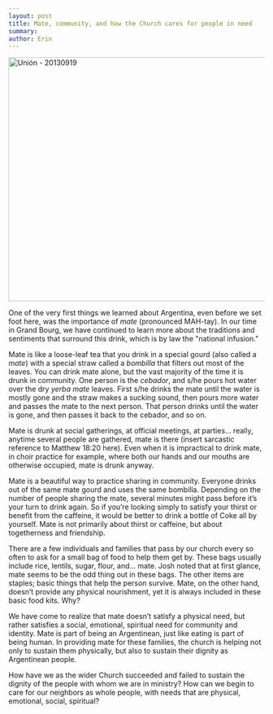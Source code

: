```yaml
---
layout: post
title: Mate, community, and how the Church cares for people in need
summary:
author: Erin
---
```


<a href="http://www.flickr.com/photos/jbranchaud/9878210346/" title="Unión -
20130919 by jbranchaud, on Flickr"><img
src="http://farm3.staticflickr.com/2886/9878210346_bfe14fbda1_z.jpg"
width="640" height="480" alt="Unión - 20130919"></a>

One of the very first things we learned about Argentina, even before we set
foot here, was the importance of *mate* (pronounced MAH-tay). In our time in
Grand Bourg, we have continued to learn more about the traditions and
sentiments that surround this drink, which is by law the "national
infusion."

Mate is like a loose-leaf tea that you drink in a special gourd (also called
a *mate*) with a special straw called a *bombilla* that filters out most of the
leaves. You can drink mate alone, but the vast majority of the time it is
drunk in community. One person is the *cebador*, and s/he pours hot water over
the dry *yerba mate* leaves. First s/he drinks the mate until the water is
mostly gone and the straw makes a sucking sound, then pours more water and
passes the mate to the next person. That person drinks until the water is
gone, and then passes it back to the cebador, and so on.

Mate is drunk at social gatherings, at official meetings, at parties…
really, anytime several people are gathered, mate is there (insert sarcastic
reference to Matthew 18:20 here). Even when it is impractical to drink mate,
in choir practice for example, where both our hands and our mouths are
otherwise occupied, mate is drunk anyway.

Mate is a beautiful way to practice sharing in community. Everyone drinks
out of the same mate gourd and uses the same bombilla. Depending on the
number of people sharing the mate, several minutes might pass before it’s
your turn to drink again. So if you’re looking simply to satisfy your thirst
or benefit from the caffeine, it would be better to drink a bottle of Coke
all by yourself. Mate is not primarily about thirst or caffeine, but about
togetherness and friendship.

There are a few individuals and families that pass by our church every so
often to ask for a small bag of food to help them get by. These bags usually
include rice, lentils, sugar, flour, and… mate. Josh noted that at
first glance, mate seems to be the odd thing out in these bags. The other
items are staples; basic things that help the person survive. Mate, on the
other hand, doesn’t provide any physical nourishment, yet it is always
included in these basic food kits. Why?

We have come to realize that mate doesn’t satisfy a physical need, but rather satisfies a social,
emotional, spiritual need for community and identity. Mate is part of being
an Argentinean, just like eating is part of being human. In providing mate
for these families, the church is helping not only to sustain them
physically, but also to sustain their dignity as Argentinean people.

How have we as the wider Church succeeded and failed to sustain the dignity
of the people with whom we are in ministry? How can we begin to care for our
neighbors as whole people, with needs that are physical, emotional, social,
spiritual?
